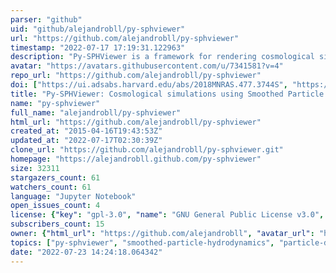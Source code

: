 ```yaml
---
parser: "github"
uid: "github/alejandrobll/py-sphviewer"
url: "https://github.com/alejandrobll/py-sphviewer"
timestamp: "2022-07-17 17:19:31.122963"
description: "Py-SPHViewer is a framework for rendering cosmological simulations in Python using the Smoothed Particle Hydrodynamics scheme."
avatar: "https://avatars.githubusercontent.com/u/7341581?v=4"
repo_url: "https://github.com/alejandrobll/py-sphviewer"
doi: ["https://ui.adsabs.harvard.edu/abs/2018MNRAS.477.3744S", "https://ui.adsabs.harvard.edu/abs/2017ascl.soft12003B/abstract"]
title: "Py-SPHViewer: Cosmological simulations using Smoothed Particle Hydrodynamics"
name: "py-sphviewer"
full_name: "alejandrobll/py-sphviewer"
html_url: "https://github.com/alejandrobll/py-sphviewer"
created_at: "2015-04-16T19:43:53Z"
updated_at: "2022-07-17T02:30:39Z"
clone_url: "https://github.com/alejandrobll/py-sphviewer.git"
homepage: "https://alejandrobll.github.com/py-sphviewer"
size: 32311
stargazers_count: 61
watchers_count: 61
language: "Jupyter Notebook"
open_issues_count: 4
license: {"key": "gpl-3.0", "name": "GNU General Public License v3.0", "spdx_id": "GPL-3.0", "url": "https://api.github.com/licenses/gpl-3.0", "node_id": "MDc6TGljZW5zZTk="}
subscribers_count: 15
owner: {"html_url": "https://github.com/alejandrobll", "avatar_url": "https://avatars.githubusercontent.com/u/7341581?v=4", "login": "alejandrobll", "type": "User"}
topics: ["py-sphviewer", "smoothed-particle-hydrodynamics", "particle-data", "python", "visualisation", "n-body", "rendering", "gas", "sph", "cosmological", "simulations", "clustering", "neighbors", "astronomy", "science", "science-research", "parallel", "openmp", "python-api"]
date: "2022-07-23 14:24:18.064342"
---
```

